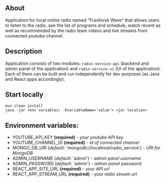 ## About
Application for local online radio named "Frankivsk Wave"
that allows users to listen to the radio, see the list of programs and schedule,
watch recent as well as recommended by the radio team videos
 and live streams from connected youtube channel.

## Description
Application consists of two modules: `radio-service-api`
(backend and admin panel of the application) and `radio-service-ui`
(UI of the application).
Each of them can be built and run independently for dev purposes
(as Java and React apps accordingly).

## Start locally
```
mvn clean install
java -jar <env variables: -DvariableName='value'> <jar location>
```
## Environment variables:
- YOUTUBE_API_KEY **(required)** - _your youtube API key_
- YOUTUBE_CHANNEL_ID **(required)** - _id of connected channel_
- MONGO_DB_URI (_default_: 'mongodb://localhost/radio_service') - _URI for MongoDB_
- ADMIN_USERNAME (_default_: 'admin') - _admin panel username_
- ADMIN_PASSWORD (_default_: 'admin') - _admin panel password_
- REACT_APP_SITE_URL **(required)** - _your API url_
- REACT_APP_STREAM_URL **(required)** - _your radio stream url_
